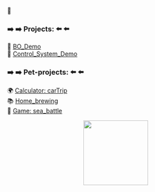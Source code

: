 👋

### :arrow_right: :arrow_right:  Projects: :arrow_left: :arrow_left:
  :round_pushpin: [BO_Demo](https://github.com/stimul777/BO_Demo "Демо версия проекта")  
:round_pushpin: [Control_System_Demo](https://github.com/stimul777/device_control_system_DEMO "Демо версия проекта")  
 
### :arrow_right: :arrow_right: Pet-projects: :arrow_left: :arrow_left: 
 :earth_africa: [Сalculator: carTrip](https://github.com/stimul777/carTrip "Калькулятор маршрута с Яндекс API")  
 :books: [Home_brewing](https://github.com/stimul777/home_brewing "Домашняя бухгалтерия")  
	:dart: [Game: sea_battle](https://github.com/stimul777/sea_battle "Игра морской бой")  


 <div align="center">
  <img src="https://media.giphy.com/media/du3J3cXyzhj75IOgvA/giphy.gif" width="150" height="150"/>
</div>
